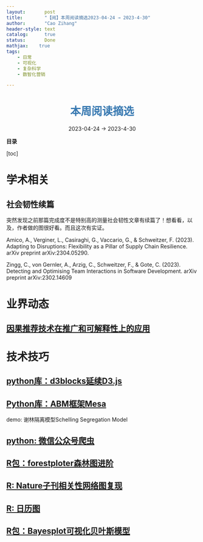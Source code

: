 ```yaml
---
layout:       post
title:        "【阅】本周阅读摘选2023-04-24 → 2023-4-30"
author:       "Cao Zihang"
header-style: text
catalog:      true
status:		  Done
mathjax: 	true
tags:
    - 日常
    - 可视化
    - 复杂科学
    - 数智化营销

---
```


# <center><font color="#3879B1">本周阅读摘选</font></center>

<center>2023-04-24 → 2023-4-30</center>

**目录**

[toc]

# 学术相关

## 社会韧性续篇

突然发现之前那篇完成度不是特别高的测量社会韧性文章有续篇了！想看看，以及，作者做的图很好看。而且这次有实证。

Amico, A., Verginer, L., Casiraghi, G., Vaccario, G., & Schweitzer, F. (2023). Adapting to Disruptions: Flexibility as a Pillar of Supply Chain Resilience. arXiv preprint arXiv:2304.05290.

Zingg, C., von Gernler, A., Arzig, C., Schweitzer, F., & Gote, C. (2023). Detecting and Optimising Team Interactions in Software Development. arXiv preprint arXiv:2302.14609

# 业界动态

## [因果推荐技术在推广和可解释性上的应用](https://mp.weixin.qq.com/s/M9RSzYiDvJ8L2Ux2VmFFRw)



# 技术技巧

## [python库：d3blocks延续D3.js](https://mp.weixin.qq.com/s/dLGK6DOj-sFfQSieXs5G5w)



## [Python库：ABM框架Mesa](https://mp.weixin.qq.com/s/hteYe8L3in8wmoGPffRMbg)

demo: 谢林隔离模型Schelling Segregation Model

## [python: 微信公众号爬虫](https://mp.weixin.qq.com/s/fEjoOCbmZWKFFiBwbdeERA)



## [R包：forestploter森林图进阶](https://mp.weixin.qq.com/s?__biz=MzU4OTc0OTg2MA==&mid=2247499984&idx=1&sn=e563295a4dfd38e5a3c2c815cc81f588&chksm=fdca4bdbcabdc2cdc5072f695b515a227a5fa55b475dfb34ed177194c04d3d030a55f2f5d425&mpshare=1&scene=1&srcid=0426ZTahWgnB2hCufdXrRC0W&sharer_sharetime=1682442308266&sharer_shareid=7398e7c376e55d7a25e46e378e3d5a24&key=3616f866d8a413b88d261f0652988f5312b2a0a13b391d3e5898815c7d9010a24060dc75b3943305a36a050aceba3f884fd3832c1ff0a18e5870c45ebb87357940e9ec711dabc1fd507f0693269be315ec465a163c5ce243e9e8ead17fdb990d7d75fa7a2298ebdee120ec96106ae61df3acdef79ab7d5dc3856306a1bc83ca9&ascene=0&uin=MTgyNDE0NTMzNw%3D%3D&devicetype=Windows+11+x64&version=63090217&lang=zh_CN&countrycode=CN&exportkey=n_ChQIAhIQAV%2BCXy94cCyqRMz5KXt%2FmhLgAQIE97dBBAEAAAAAAIhXKpEblygAAAAOpnltbLcz9gKNyK89dVj0sr0P38p%2FNNcYT1GBPqIonYsQ%2FZQymTGj%2BdlUWDJMWouCcAbjkwNRuUnGjp32%2BccKUKkcXIKIfZpM75R%2FQWDTC79PgkPP%2Fq9yvNn5VoA8wtoQcbIC%2B%2FSgmT%2FTeLE6cLJbLey67STVwmhInRC4eMhA%2FbFwMg67wVjTBukc8Wv1jCyP9607In7bFuo6Tm56rqd5kzbJMx0E6rb6ZF8GCFWKEO8GmZuODLYOnNM0LA4nEJhsHQ%2Balqhb%2BKHm&acctmode=0&pass_ticket=5785Fl6D7jsIV7CbdnE25TXxQVoLqJluIKfpaBS2m84C%2BaTd2OGAQimkMazHrIMZ97rv2z34%2BwY5oV%2Br%2BuG6rw%3D%3D&wx_header=1)



## [R: Nature子刊相关性网络图复现](https://mp.weixin.qq.com/s/4DaBBI3ON1ujngmh6dXJ0Q)



## [R: 日历图](https://mp.weixin.qq.com/s/RSRrZgolGuYc_1XyH-C33w)



## [R包：Bayesplot可视化贝叶斯模型](https://mp.weixin.qq.com/s/y6fflFgrJcsn3R9poSL_hA)



